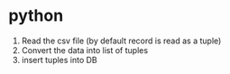 # python

1. Read the csv file (by default record is read as a tuple)
2. Convert the data into list of tuples
3. insert tuples into DB
